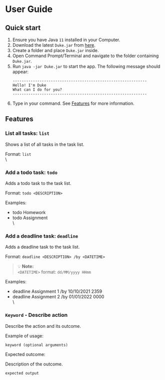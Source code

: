 # User Guide

## Quick start
1. Ensure you have Java `11` installed in your Computer.
2. Download the latest `Duke.jar` from [here](https://github.com/leyondlee/ip/releases).
3. Create a folder and place `Duke.jar` inside.
4. Open Command Prompt/Terminal and navigate to the folder containing `Duke.jar`.
5. Run `java -jar Duke.jar` to start the app. The following message should appear:
   ```
   ------------------------------------------------------------
   Hello! I'm Duke
   What can I do for you?
   ------------------------------------------------------------
   ```
6. Type in your command. See [Features](#features) for more information.

## Features 

### List all tasks: `list`

Shows a list of all tasks in the task list.

Format: `list`
\
\
### Add a todo task: `todo`

Adds a todo task to the task list.

Format: `todo <DESCRIPTION>`

Examples:
* todo Homework
* todo Assignment
\
\
### Add a deadline task: `deadline`

Adds a deadline task to the task list.

Format: `deadline <DESCRIPTION> /by <DATETIME>`
> :bulb: **Note:**<br />
> `<DATETIME>` format: `dd/MM/yyyy HHmm`

Examples:
* deadline Assignment 1 /by 10/10/2021 2359
* deadline Assignment 2 /by 01/01/2022 0000
\
\
### `Keyword` - Describe action

Describe the action and its outcome.

Example of usage: 

`keyword (optional arguments)`

Expected outcome:

Description of the outcome.

```
expected output
```
